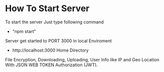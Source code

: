 # How To Start Server
To start the server Just type following command
  - "npm start"

Server get started to PORT 3000 in local Enviroment
  - http://localhost:3000  Home Directory

File Encryption, Downloading, Uploading, User Info like IP and Geo Location With JSON WEB TOKEN Authorization (JWT).